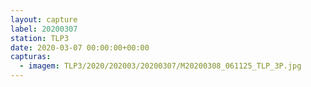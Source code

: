 ```yaml
---
layout: capture
label: 20200307
station: TLP3
date: 2020-03-07 00:00:00+00:00
capturas:
  - imagem: TLP3/2020/202003/20200307/M20200308_061125_TLP_3P.jpg
---
```

